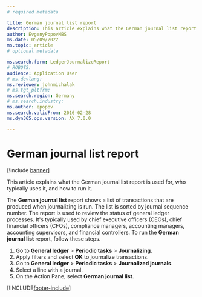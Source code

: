 ```yaml
---
# required metadata

title: German journal list report
description: This article explains what the German journal list report is used for, who typically uses it, and how to run it.
author: EvgenyPopovMBS
ms.date: 05/09/2022
ms.topic: article
# optional metadata

ms.search.form: LedgerJournalizeReport
# ROBOTS: 
audience: Application User
# ms.devlang: 
ms.reviewer: johnmichalak
# ms.tgt_pltfrm: 
ms.search.region: Germany
# ms.search.industry: 
ms.author: epopov
ms.search.validFrom: 2016-02-28
ms.dyn365.ops.version: AX 7.0.0

---
```


# German journal list report

[!include [banner](../../includes/banner.md)]

This article explains what the German journal list report is used for, who typically uses it, and how to run it.

The **German journal list** report shows a list of transactions that are produced when journalizing is run. The list is sorted by journal sequence number. The report is used to review the status of general ledger processes. It's typically used by chief executive officers (CEOs), chief financial officers (CFOs), compliance managers, accounting managers, accounting supervisors, and financial controllers. To run the **German journal list** report, follow these steps.

1.  Go to **General ledger** > **Periodic tasks** > **Journalizing**.
2.  Apply filters and select **OK** to journalize transactions.
3.  Go to **General ledger** > **Periodic tasks** > **Journalized journals**. 
4.  Select a line with a journal.
5.  On the Action Pane, select **German journal list**.






[!INCLUDE[footer-include](../../../includes/footer-banner.md)]
